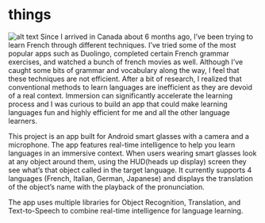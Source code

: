 # things
![alt text](https://github.com/aadityavaze/things/blob/master/24.png)
Since I arrived in Canada about 6 months ago, I’ve been trying to learn French through different techniques. I’ve tried some of the most popular apps such as Duolingo, completed certain French grammar exercises, and watched a bunch of french movies as well. Although I’ve caught some bits of grammar and vocabulary along the way, I feel that these techniques are not efficient. After a bit of research, I realized that conventional methods to learn languages are inefficient as they are devoid of a real context. Immersion can significantly accelerate the learning process and I was curious to build an app that could make learning languages fun and highly efficient for me and all the other language learners.

This project is an app built for Android smart glasses with a camera and a microphone. The app features real-time intelligence to help you learn languages in an immersive context. When users wearing smart glasses look at any object around them, using the HUD(heads up display) screen they see what’s that object called in the target language. It currently supports 4 languages (French, Italian, German, Japanese) and displays the translation of the object’s name with the playback of the pronunciation.

The app uses multiple libraries for Object Recognition, Translation, and Text-to-Speech to combine real-time intelligence for language learning.
